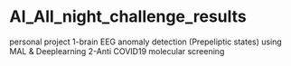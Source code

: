# AI_All_night_challenge_results
personal project 
1-brain EEG anomaly detection (Prepeliptic states) using MAL & Deeplearning 
2-Anti COVID19 molecular screening 

